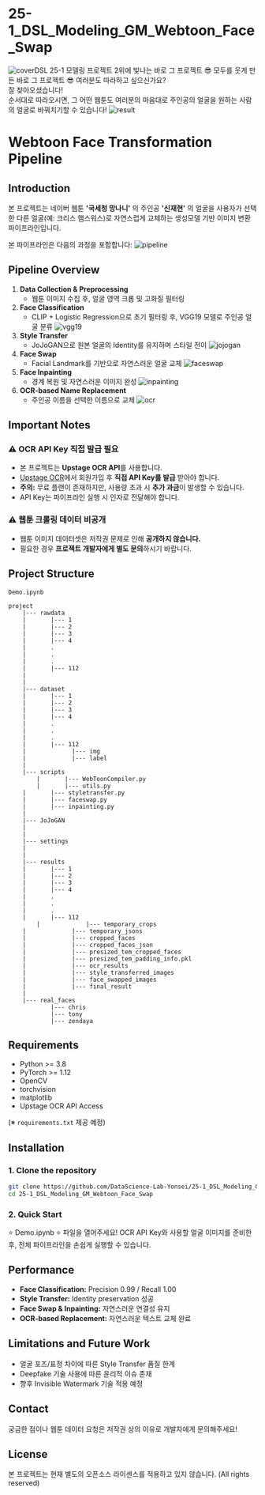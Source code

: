 # 25-1_DSL_Modeling_GM_Webtoon_Face_Swap

![cover](images/cover.png)DSL 25-1 모델링 프로젝트 2위에 빛나는 바로 그 프로젝트 😎
모두를 웃게 만든 바로 그 프로젝트 😎
여러분도 따라하고 싶으신가요?  
잘 찾아오셨습니다!  
순서대로 따라오시면, 그 어떤 웹툰도 여러분의 마음대로 주인공의 얼굴을 원하는 사람의 얼굴로 바꿔치기할 수 있습니다! 
![result](images/1.png)
# Webtoon Face Transformation Pipeline

## Introduction

본 프로젝트는 네이버 웹툰 **'국세청 망나니'** 의 주인공 **'신재현'** 의 얼굴을 사용자가 선택한 다른 얼굴(예: 크리스 햄스워스)로 자연스럽게 교체하는 생성모델 기반 이미지 변환 파이프라인입니다.

본 파이프라인은 다음의 과정을 포함합니다:
![pipeline](images/2.png)
## Pipeline Overview

1. **Data Collection & Preprocessing**
   - 웹툰 이미지 수집 후, 얼굴 영역 크롭 및 고화질 필터링
2. **Face Classification**
   - CLIP + Logistic Regression으로 초기 필터링 후, VGG19 모델로 주인공 얼굴 분류
      ![vgg19](images/3.png)
3. **Style Transfer**
   - JoJoGAN으로 원본 얼굴의 Identity를 유지하며 스타일 전이
     ![jojogan](images/4.png)
4. **Face Swap**
   - Facial Landmark를 기반으로 자연스러운 얼굴 교체
     ![faceswap](images/5.png)
5. **Face Inpainting**
   - 경계 복원 및 자연스러운 이미지 완성
     ![inpainting](images/6.png)
6. **OCR-based Name Replacement**
   - 주인공 이름을 선택한 이름으로 교체
     ![ocr](images/7.png)


## Important Notes

### ⚠️ OCR API Key 직접 발급 필요

- 본 프로젝트는 **Upstage OCR API**를 사용합니다.
- [Upstage OCR](https://upstage.ai/document-ai)에서 회원가입 후 **직접 API Key를 발급** 받아야 합니다.
- **주의:** 무료 플랜이 존재하지만, 사용량 초과 시 **추가 과금**이 발생할 수 있습니다.
- API Key는 파이프라인 실행 시 인자로 전달해야 합니다.

### ⚠️ 웹툰 크롤링 데이터 비공개

- 웹툰 이미지 데이터셋은 저작권 문제로 인해 **공개하지 않습니다.**
- 필요한 경우 **프로젝트 개발자에게 별도 문의**하시기 바랍니다.


## Project Structure
```
Demo.ipynb 

project
    |--- rawdata
    |       |--- 1  
    |       |--- 2  
    |       |--- 3  
    |       |--- 4  
    |       .       
    |       .       
    |       .       
    |       |--- 112
    |          
    |          
    |--- dataset
    |       |--- 1    
    |       |--- 2    
    |       |--- 3    
    |       |--- 4    
    |       .       
    |       .       
    |       .       
    |       |--- 112
    |             |--- img
    |             |--- label
    |
    |--- scripts
		|	    |--- WebToonCompiler.py
		|	    |--- utils.py
    |	    |--- styletransfer.py
    |	    |--- faceswap.py
    |	    |--- inpainting.py
    |
    |--- JoJoGAN
    |
    |
    |--- settings
    |     
    |
    |--- results
    |       |--- 1
    |       |--- 2
    |       |--- 3
    |       |--- 4
    |       .
    |       .
    |       .
    |       |--- 112
		|             |--- temporary_crops 
    |             |--- temporary_jsons
    |             |--- cropped_faces
    |             |--- cropped_faces_json
    |             |--- presized_tem_cropped_faces
    |             |--- presized_tem_padding_info.pkl
    |             |--- ocr_results
    |             |--- style_transferred_images
    |             |--- face_swapped_images
    |             |--- final_result
    |    
    |--- real_faces
            |--- chris
            |--- tony
            |--- zendaya
```


## Requirements

- Python >= 3.8
- PyTorch >= 1.12
- OpenCV
- torchvision
- matplotlib
- Upstage OCR API Access

(※ `requirements.txt` 제공 예정)



## Installation

### 1. Clone the repository

```bash
git clone https://github.com/DataScience-Lab-Yonsei/25-1_DSL_Modeling_GM_Webtoon_Face_Swap.git
cd 25-1_DSL_Modeling_GM_Webtoon_Face_Swap
```

### 2. Quick Start

⭐️ Demo.ipynb ⭐️ 파일을 열어주세요!
OCR API Key와 사용할 얼굴 이미지를 준비한 후, 전체 파이프라인을 손쉽게 실행할 수 있습니다.


## Performance

- **Face Classification:** Precision 0.99 / Recall 1.00
- **Style Transfer:** Identity preservation 성공
- **Face Swap & Inpainting:** 자연스러운 연결성 유지
- **OCR-based Replacement:** 자연스러운 텍스트 교체 완료
  

## Limitations and Future Work
- 얼굴 포즈/표정 차이에 따른 Style Transfer 품질 한계
- Deepfake 기술 사용에 따른 윤리적 이슈 존재
- 향후 Invisible Watermark 기술 적용 예정


## Contact
궁금한 점이나 웹툰 데이터 요청은 저작권 상의 이유로 개발자에게 문의해주세요! 


## License
본 프로젝트는 현재 별도의 오픈소스 라이센스를 적용하고 있지 않습니다. (All rights reserved)
